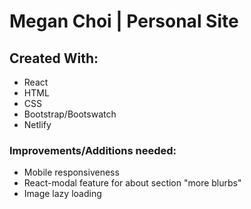 # Megan Choi | Personal Site

## Created With:
- React
- HTML
- CSS
- Bootstrap/Bootswatch
- Netlify 

### Improvements/Additions needed:
- Mobile responsiveness
- React-modal feature for about section "more blurbs"
- Image lazy loading